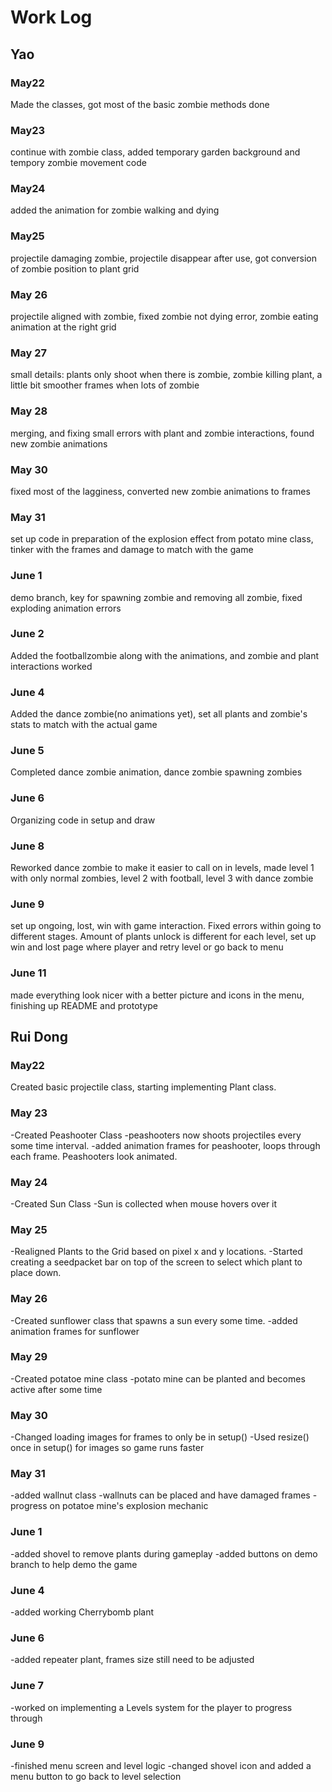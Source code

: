 # Work Log

## Yao 
### May22
Made the classes, got most of the basic zombie methods done
### May23
continue with zombie class, added temporary garden background and tempory zombie movement code
### May24
added the animation for zombie walking and dying
### May25
projectile damaging zombie, projectile disappear after use, got conversion of zombie position to plant grid
### May 26
projectile aligned with zombie, fixed zombie not dying error, zombie eating animation at the right grid
### May 27
small details: plants only shoot when there is zombie, zombie killing plant, a little bit smoother frames when lots of zombie
### May 28
merging, and fixing small errors with plant and zombie interactions, found new zombie animations
### May 30
fixed most of the lagginess, converted new zombie animations to frames
### May 31
set up code in preparation of the explosion effect from potato mine class, tinker with the frames and damage to match with the game
### June 1
demo branch, key for spawning zombie and removing all zombie, fixed exploding animation errors
### June 2
Added the footballzombie along with the animations, and zombie and plant interactions worked
### June 4
Added the dance zombie(no animations yet), set all plants and zombie's stats to match with the actual game
### June 5
Completed dance zombie animation, dance zombie spawning zombies
### June 6
Organizing code in setup and draw
### June 8
Reworked dance zombie to make it easier to call on in levels, made level 1 with only normal zombies, level 2 with football, level 3 with dance zombie
### June 9
set up ongoing, lost, win with game interaction. Fixed errors within going to different stages. Amount of plants unlock is different for each level, set up win and lost page where player and retry level or go back to menu
### June 11
made everything look nicer with a better picture and icons in the menu, finishing up README and prototype

## Rui Dong

### May22

Created basic projectile class, starting implementing Plant class.

### May 23

-Created Peashooter Class
-peashooters now shoots projectiles every some time interval.
-added animation frames for peashooter, loops through each frame. Peashooters look animated.
### May 24
-Created Sun Class
-Sun is collected when mouse hovers over it
### May 25
-Realigned Plants to the Grid based on pixel x and y locations. 
-Started creating a seedpacket bar on top of the screen to select which plant to place down.
### May 26
-Created sunflower class that spawns a sun every some time.
-added animation frames for sunflower
### May 29
-Created potatoe mine class
-potato mine can be planted and becomes active after some time
### May 30
-Changed loading images for frames to only be in setup()
-Used resize() once in setup() for images so game runs faster
### May 31
-added wallnut class
-wallnuts can be placed and have damaged frames
-progress on potatoe mine's explosion mechanic
### June 1
-added shovel to remove plants during gameplay
-added buttons on demo branch to help demo the game
### June 4
-added working Cherrybomb plant
### June 6
-added repeater plant, frames size still need to be adjusted
### June 7
-worked on implementing a Levels system for the player to progress through
### June 9
-finished menu screen and level logic
-changed shovel icon and added a menu button to go back to level selection
